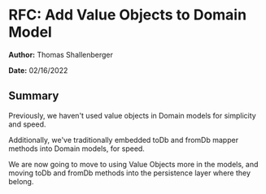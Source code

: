 # RFC: Add Value Objects to Domain Model

**Author:** Thomas Shallenberger

**Date:** 02/16/2022

## Summary

Previously, we haven't used value objects in Domain models for simplicity and speed.

Additionally, we've traditionally embedded toDb and fromDb mapper methods into Domain models, for speed.

We are now going to move to using Value Objects more in the models, and moving toDb and fromDb methods into the persistence layer where they belong.
